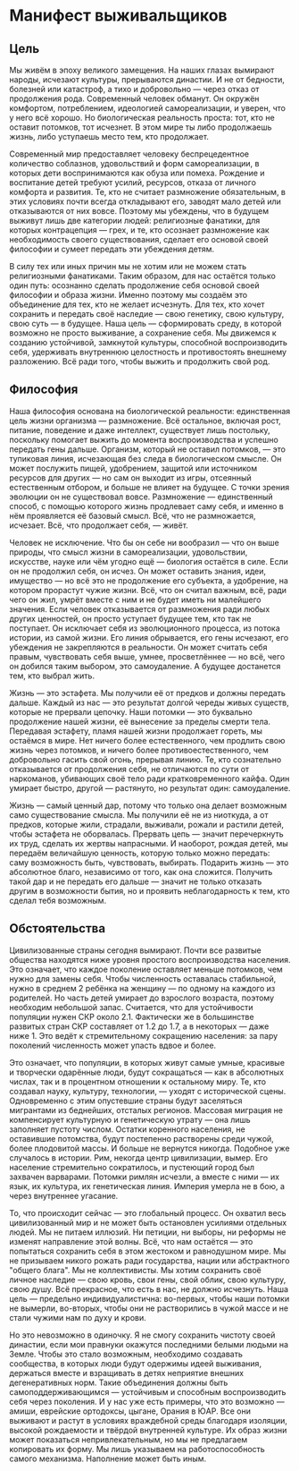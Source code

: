 # Манифест выживальщиков

## Цель

Мы живём в эпоху великого замещения. На наших глазах вымирают народы, исчезают культуры, прерываются династии. И не от бедности, болезней или катастроф, а тихо и добровольно — через отказ от продолжения рода. Современный человек обманут. Он окружён комфортом, потреблением, идеологией самореализации, и уверен, что у него всё хорошо. Но биологическая реальность проста: тот, кто не оставит потомков, тот исчезнет. В этом мире ты либо продолжаешь жизнь, либо уступаешь место тем, кто продолжает.

Современный мир предоставляет человеку беспрецедентное количество соблазнов, удовольствий и форм самореализации, в которых дети воспринимаются как обуза или помеха. Рождение и воспитание детей требуют усилий, ресурсов, отказа от личного комфорта и развития. Те, кто не считает размножение обязательным, в этих условиях почти всегда откладывают его, заводят мало детей или отказываются от них вовсе. Поэтому мы убеждены, что в будущем выживут лишь две категории людей: религиозные фанатики, для которых контрацепция — грех, и те, кто осознает размножение как необходимость своего существования, сделает его основой своей философии и сумеет передать эти убеждения детям.

В силу тех или иных причин мы не хотим или не можем стать религиозными фанатиками. Таким образом, для нас остаётся только один путь: осознанно сделать продолжение себя основой своей философии и образа жизни. Именно поэтому мы создаём это объединение для тех, кто не желает исчезнуть. Для тех, кто хочет сохранить и передать своё наследие — свою генетику, свою культуру, свою суть — в будущее. Наша цель — сформировать среду, в которой возможно не просто выживание, а сохранение себя. Мы движемся к созданию устойчивой, замкнутой культуры, способной воспроизводить себя, удерживать внутреннюю целостность и противостоять внешнему разложению. Всё ради того, чтобы выжить и продолжить свой род.

## Философия

Наша философия основана на биологической реальности: единственная цель жизни организма — размножение. Всё остальное, включая рост, питание, поведение и даже интеллект, существует лишь постольку, поскольку помогает выжить до момента воспроизводства и успешно передать гены дальше. Организм, который не оставил потомков, — это тупиковая линия, исчезающая без следа в биологическом смысле. Он может послужить пищей, удобрением, защитой или источником ресурсов для других — но сам он выходит из игры, отсеянный естественным отбором, и больше не влияет на будущее. С точки зрения эволюции он не существовал вовсе. Размножение — единственный способ, с помощью которого жизнь продлевает саму себя, и именно в нём проявляется её базовый смысл. Всё, что не размножается, исчезает. Всё, что продолжает себя, — живёт.

Человек не исключение. Что бы он себе ни вообразил — что он выше природы, что смысл жизни в самореализации, удовольствии, искусстве, науке или чём угодно ещё — биология остаётся в силе. Если он не продолжил себя, он исчез. Он может оставить знания, идеи, имущество — но всё это не продолжение его субъекта, а удобрение, на котором прорастут чужие жизни. Всё, что он считал важным, всё, ради чего он жил, умрёт вместе с ним и не будет иметь ни малейшего значения. Если человек отказывается от размножения ради любых других ценностей, он просто уступает будущее тем, кто так не поступает. Он исключает себя из эволюционного процесса, из потока истории, из самой жизни. Его линия обрывается, его гены исчезают, его убеждения не закрепляются в реальности. Он может считать себя правым, чувствовать себя выше, умнее, просветлённее — но всё, чего он добился таким выбором, это самоудаление. А будущее достанется тем, кто выбрал жить.

Жизнь — это эстафета. Мы получили её от предков и должны передать дальше. Каждый из нас — это результат долгой череды живых существ, которые не прервали цепочку. Наши потомки — это буквально продолжение нашей жизни, её вынесение за пределы смерти тела. Передавая эстафету, пламя нашей жизни продолжает гореть, мы остаёмся в мире. Нет ничего более естественного, чем продлить свою жизнь через потомков, и ничего более противоестественного, чем добровольно гасить свой огонь, прерывая линию. Те, кто сознательно отказывается от продолжения себя, не отличаются по сути от наркоманов, убивающих своё тело ради кратковременного кайфа. Один умирает быстро, другой — растянуто, но результат один: самоудаление.

Жизнь — самый ценный дар, потому что только она делает возможным само существование смысла. Мы получили её не из ниоткуда, а от предков, которые жили, страдали, выживали, рожали и растили детей, чтобы эстафета не оборвалась. Прервать цепь — значит перечеркнуть их труд, сделать их жертвы напрасными. И наоборот, рождая детей, мы передаём величайшую ценность, которую только можно передать: саму возможность быть, чувствовать, выбирать. Подарить жизнь — это абсолютное благо, независимо от того, как она сложится. Получить такой дар и не передать его дальше — значит не только отказать другим в возможности бытия, но и проявить неблагодарность к тем, кто сделал тебя возможным.

## Обстоятельства

Цивилизованные страны сегодня вымирают. Почти все развитые общества находятся ниже уровня простого воспроизводства населения. Это означает, что каждое поколение оставляет меньше потомков, чем нужно для замены себя. Чтобы численность оставалась стабильной, нужно в среднем 2 ребёнка на женщину — по одному на каждого из родителей. Но часть детей умирает до взрослого возраста, поэтому необходим небольшой запас. Считается, что для устойчивости популяции нужен СКР около 2.1. Фактически же в большинстве развитых стран СКР составляет от 1.2 до 1.7, а в некоторых — даже ниже 1. Это ведёт к стремительному сокращению населения: за пару поколений численность может упасть вдвое и более.

Это означает, что популяции, в которых живут самые умные, красивые и творчески одарённые люди, будут сокращаться — как в абсолютных числах, так и в процентном отношении к остальному миру. Те, кто создавал науку, культуру, технологии, — уходят с исторической сцены. Одновременно с этим опустевшие страны будут заселяться мигрантами из беднейших, отсталых регионов. Массовая миграция не компенсирует культурную и генетическую утрату — она лишь заполняет пустоту числом. Остатки коренного населения, не оставившие потомства, будут постепенно растворены среди чужой, более плодовитой массы. И больше не вернутся никогда. Подобное уже случалось в истории. Рим, некогда центр цивилизации, вымер. Его население стремительно сократилось, и пустеющий город был захвачен варварами. Потомки римлян исчезли, а вместе с ними — их язык, их культура, их генетическая линия. Империя умерла не в бою, а через внутреннее угасание.

То, что происходит сейчас — это глобальный процесс. Он охватил весь цивилизованный мир и не может быть остановлен усилиями отдельных людей. Мы не питаем иллюзий. Ни петиции, ни выборы, ни реформы не изменят направление этой волны. Всё, что нам остаётся — это попытаться сохранить себя в этом жестоком и равнодушном мире. Мы не призываем никого рожать ради государства, нации или абстрактного "общего блага". Мы не коллективисты. Мы хотим сохранить своё личное наследие — свою кровь, свои гены, свой облик, свою культуру, свою душу. Всё прекрасное, что есть в нас, не должно исчезнуть. Наша цель — предельно индивидуалистична: во-первых, чтобы наши потомки не вымерли, во-вторых, чтобы они не растворились в чужой массе и не стали чужими нам по духу и крови.

Но это невозможно в одиночку. Я не смогу сохранить чистоту своей династии, если мои правнуки окажутся последними белыми людьми на Земле. Чтобы это стало возможным, необходимо создавать сообщества, в которых люди будут одержимы идеей выживания, держаться вместе и взращивать в детях неприятие внешних дегенеративных норм. Такие объединения должны быть самоподдерживающимся — устойчивым и способным воспроизводить себя через поколения. И у нас уже есть примеры, что это возможно — амиши, еврейские ортодоксы, цыгане, Орания в ЮАР. Все они выживают и растут в условиях враждебной среды благодаря изоляции, высокой рождаемости и твёрдой внутренней культуре. Их образ жизни может показаться непривлекательным, но мы не предлагаем копировать их форму. Мы лишь указываем на работоспособность самого механизма. Наполнение может быть иным.
